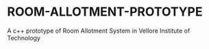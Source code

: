 # ROOM-ALLOTMENT-PROTOTYPE
A c++ prototype of Room Allotment System in Vellore Institute of Technology
